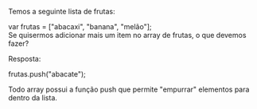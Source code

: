 Temos a seguinte lista de frutas:

var frutas = ["abacaxi", "banana", "melão"];<br>
Se quisermos adicionar mais um item no array de frutas, o que devemos fazer?

Resposta:

frutas.push("abacate");<br>

Todo array possui a função push que permite "empurrar" elementos para dentro da lista.